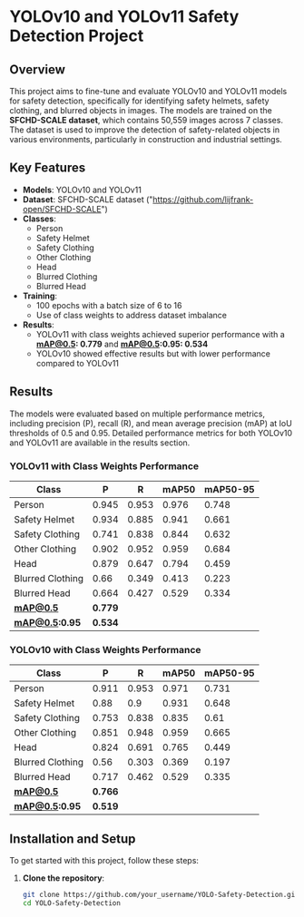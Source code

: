 # YOLOv10 and YOLOv11 Safety Detection Project

## Overview

This project aims to fine-tune and evaluate YOLOv10 and YOLOv11 models for safety detection, specifically for identifying safety helmets, safety clothing, and blurred objects in images. The models are trained on the **SFCHD-SCALE dataset**, which contains 50,559 images across 7 classes. The dataset is used to improve the detection of safety-related objects in various environments, particularly in construction and industrial settings.

## Key Features

- **Models**: YOLOv10 and YOLOv11
- **Dataset**: SFCHD-SCALE dataset ("https://github.com/lijfrank-open/SFCHD-SCALE")
- **Classes**:
  - Person
  - Safety Helmet
  - Safety Clothing
  - Other Clothing
  - Head
  - Blurred Clothing
  - Blurred Head
- **Training**:
  - 100 epochs with a batch size of 6 to 16
  - Use of class weights to address dataset imbalance
- **Results**:
  - YOLOv11 with class weights achieved superior performance with a **mAP@0.5: 0.779** and **mAP@0.5:0.95: 0.534**
  - YOLOv10 showed effective results but with lower performance compared to YOLOv11

## Results

The models were evaluated based on multiple performance metrics, including precision (P), recall (R), and mean average precision (mAP) at IoU thresholds of 0.5 and 0.95. Detailed performance metrics for both YOLOv10 and YOLOv11 are available in the results section.

### YOLOv11 with Class Weights Performance

| Class              | P    | R    | mAP50 | mAP50-95 |
|--------------------|------|------|-------|----------|
| Person             | 0.945| 0.953| 0.976 | 0.748    |
| Safety Helmet      | 0.934| 0.885| 0.941 | 0.661    |
| Safety Clothing    | 0.741| 0.838| 0.844 | 0.632    |
| Other Clothing     | 0.902| 0.952| 0.959 | 0.684    |
| Head               | 0.879| 0.647| 0.794 | 0.459    |
| Blurred Clothing   | 0.66 | 0.349| 0.413 | 0.223    |
| Blurred Head       | 0.664| 0.427| 0.529 | 0.334    |
| **mAP@0.5**        | **0.779**|    |       |          |
| **mAP@0.5:0.95**   | **0.534**|    |       |          |

### YOLOv10 with Class Weights Performance

| Class              | P    | R    | mAP50 | mAP50-95 |
|--------------------|------|------|-------|----------|
| Person             | 0.911| 0.953| 0.971 | 0.731    |
| Safety Helmet      | 0.88 | 0.9  | 0.931 | 0.648    |
| Safety Clothing    | 0.753| 0.838| 0.835 | 0.61     |
| Other Clothing     | 0.851| 0.948| 0.959 | 0.665    |
| Head               | 0.824| 0.691| 0.765 | 0.449    |
| Blurred Clothing   | 0.56 | 0.303| 0.369 | 0.197    |
| Blurred Head       | 0.717| 0.462| 0.529 | 0.335    |
| **mAP@0.5**        | **0.766**|    |       |          |
| **mAP@0.5:0.95**   | **0.519**|    |       |          |

## Installation and Setup

To get started with this project, follow these steps:

1. **Clone the repository**:
   ```bash
   git clone https://github.com/your_username/YOLO-Safety-Detection.git
   cd YOLO-Safety-Detection
